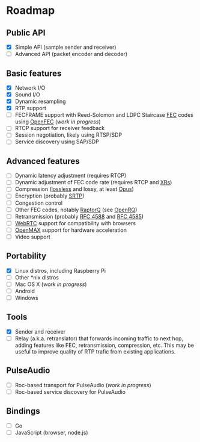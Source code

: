 Roadmap
=======

Public API
----------

- [x] Simple API (sample sender and receiver)
- [ ] Advanced API (packet encoder and decoder)

Basic features
--------------

- [x] Network I/O
- [x] Sound I/O
- [x] Dynamic resampling
- [x] RTP support
- [ ] FECFRAME support with Reed-Solomon and LDPC Staircase [FEC](https://en.wikipedia.org/wiki/Forward_error_correction) codes using [OpenFEC](http://openfec.org/)  (*work in progress*)
- [ ] RTCP support for receiver feedback
- [ ] Session negotiation, likely using RTSP/SDP
- [ ] Service discovery using SAP/SDP

Advanced features
-----------------

- [ ] Dynamic latency adjustment (requires RTCP)
- [ ] Dynamic adjustment of FEC code rate  (requires RTCP and [XRs](https://tools.ietf.org/html/rfc5725))
- [ ] Compression ([lossless](https://en.wikipedia.org/wiki/Lossless_compression#Audio) and lossy,
at least [Opus](https://www.opus-codec.org/))
- [ ] Encryption (probably [SRTP](https://en.wikipedia.org/wiki/Secure_Real-time_Transport_Protocol))
- [ ] Congestion control
- [ ] Other FEC codes, notably [RaptorQ](https://tools.ietf.org/html/rfc6330) (see [OpenRQ](https://github.com/openrq-team/OpenRQ))
- [ ] Retransmission (probably [RFC 4588](https://tools.ietf.org/html/rfc4588) and
[RFC 4585](https://tools.ietf.org/html/rfc4585))
- [ ] [WebRTC](https://en.wikipedia.org/wiki/WebRTC) support for compatibility with browsers
- [ ] [OpenMAX](https://en.wikipedia.org/wiki/OpenMAX) support for hardware acceleration
- [ ] Video support

Portability
-----------

- [x] Linux distros, including Raspberry Pi
- [ ] Other *nix distros
- [ ] Mac OS X (*work in progress*)
- [ ] Android
- [ ] Windows

Tools
-----

- [x] Sender and receiver
- [ ] Relay (a.k.a. retranslator) that forwards incoming traffic to next hop, adding features
  like FEC, retransmission, compression, etc. This may be useful to improve quality of RTP trafic from
  existing applications.

PulseAudio
----------

- [ ] Roc-based transport for PulseAudio (*work in progress*)
- [ ] Roc-based service discovery for PulseAudio

Bindings
--------

- [ ] Go
- [ ] JavaScript (browser, node.js)
